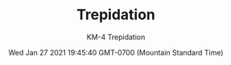 ---
category: "wall-covering"
date: Wed Jan 27 2021 19:45:40 GMT-0700 (Mountain Standard Time)
description: "null"
designer: "Karen Margolis"
href: "https://www.areaenvironments.com/karen-margolis"
image_primary: "./img/KM+Trepidation+Art.jpg"
image_secondary: "./img/KM+Trepidation+Interior+WEB.jpg"
image_thumb: "./img/Karen+Margolis.png"
manufacturer: "Area Environments"
slug: "/manufacturers/area-environments/wall-covering/trepidation"
slug_destination: area-environments,
subtitle: "KM-4 Trepidation"
tags:
  - "area-environments"
  - "wall-covering"
title: "Trepidation"
---